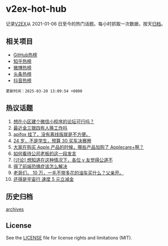 # v2ex-hot-hub

 记录[V2EX](https://www.v2ex.com/)从 2021-01-06 日至今的热门话题。每小时抓取一次数据，按天[归档](archives)。
 
 ## 相关项目

- [GitHub热榜](https://github.com/snaildev/github-hot-hub)
- [知乎热榜](https://github.com/snaildev/zhihu-hot-hub)
- [微博热榜](https://github.com/snaildev/weibo-hot-hub)
- [头条热榜](https://github.com/snaildev/toutiao-hot-hub)
- [抖音热榜](https://github.com/snaildev/douyin-hot-hub)


 `更新时间：2025-03-20 13:09:54 +0800`

## 热议话题

1. [想在小区建个微信小程序的论坛可行吗？](https://www.v2ex.com/t/1119761)
1. [最近金三银四有人换工作吗](https://www.v2ex.com/t/1119757)
1. [apifox 挂了，没有离线版就是不方便。](https://www.v2ex.com/t/1119645)
1. [24 岁，不是学生，预算 30 买车决赛圈](https://www.v2ex.com/t/1119794)
1. [大家在购买 Apple 产品的时候，哪些产品加购了 Applecare+啊？](https://www.v2ex.com/t/1119700)
1. [如何看待公司老板的这一段发言](https://www.v2ex.com/t/1119801)
1. [[讨论] 想知道在这种情况下，各位 v 友觉得公道不](https://www.v2ex.com/t/1119711)
1. [得了前端恐惧症该怎么解决](https://www.v2ex.com/t/1119625)
1. [老哥们， 10 万，一毛不带多花的油车买什么？父亲开。](https://www.v2ex.com/t/1119800)
1. [还得是宇宙行 速度 5 元立减金](https://www.v2ex.com/t/1119778)

## 历史归档

[archives](archives)

## License

See the [LICENSE](LICENSE) file for license rights and limitations (MIT).
